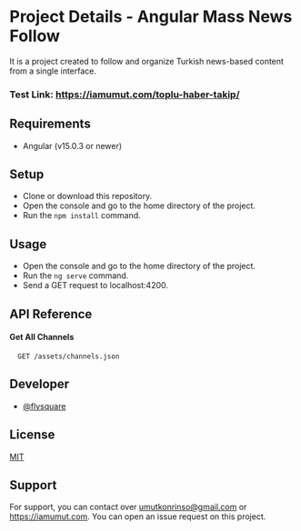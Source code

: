 
# Project Details - Angular Mass News Follow

It is a project created to follow and organize Turkish news-based content from a single interface.

### Test Link: https://iamumut.com/toplu-haber-takip/

## Requirements

* Angular (v15.0.3 or newer)

## Setup

* Clone or download this repository.
* Open the console and go to the home directory of the project.
* Run the `npm install` command.

## Usage

* Open the console and go to the home directory of the project.
* Run the `ng serve` command.
* Send a GET request to localhost:4200.
## API Reference

#### Get All Channels

```http
  GET /assets/channels.json
```


## Developer

- [@flysquare](https://www.github.com/flysquare)
## License

[MIT](https://choosealicense.com/licenses/mit/)


## Support

For support, you can contact over umutkonrinso@gmail.com or https://iamumut.com.
You can open an issue request on this project.

